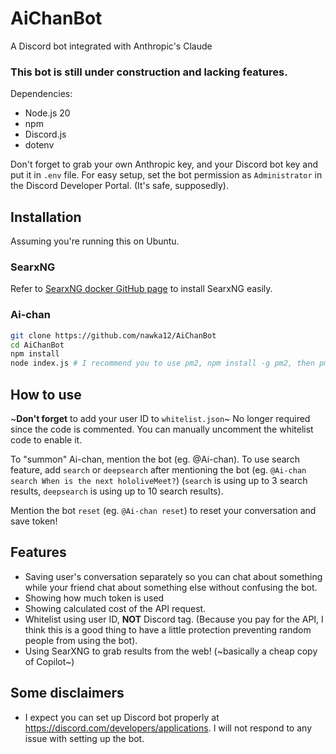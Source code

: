 # AiChanBot
A Discord bot integrated with Anthropic's Claude

### This bot is still under construction and lacking features.

Dependencies:
- Node.js 20
- npm
- Discord.js
- dotenv

Don't forget to grab your own Anthropic key, and your Discord bot key and put it in `.env` file.
For easy setup, set the bot permission as `Administrator` in the Discord Developer Portal. (It's safe, supposedly).

## Installation

Assuming you're running this on Ubuntu.

### SearxNG

Refer to [SearxNG docker GitHub page](https://github.com/searxng/searxng-docker) to install SearxNG easily.

### Ai-chan

```sh
git clone https://github.com/nawka12/AiChanBot
cd AiChanBot
npm install
node index.js # I recommend you to use pm2, npm install -g pm2, then pm2 start index.js
```

## How to use
~**Don't forget** to add your user ID to `whitelist.json`~ No longer required since the code is commented. You can manually uncomment the whitelist code to enable it.

To "summon" Ai-chan, mention the bot (eg. @Ai-chan). To use search feature, add `search` or `deepsearch` after mentioning the bot (eg. `@Ai-chan search When is the next hololiveMeet?`) (`search` is using up to 3 search results, `deepsearch` is using up to 10 search results).

Mention the bot `reset` (eg. `@Ai-chan reset`) to reset your conversation and save token!

## Features
- Saving user's conversation separately so you can chat about something while your friend chat about something else without confusing the bot.
- Showing how much token is used
- Showing calculated cost of the API request.
- Whitelist using user ID, **NOT** Discord tag. (Because you pay for the API, I think this is a good thing to have a little protection preventing random people from using the bot).
- Using SearXNG to grab results from the web! (~basically a cheap copy of Copilot~)

## Some disclaimers
- I expect you can set up Discord bot properly at https://discord.com/developers/applications. I will not respond to any issue with setting up the bot.
